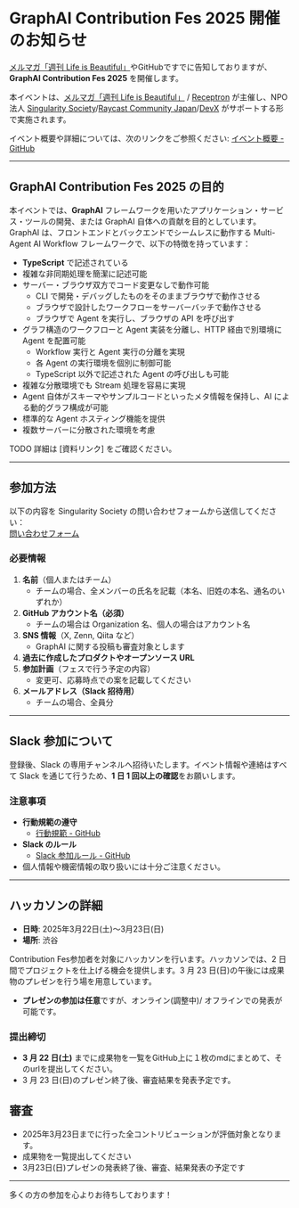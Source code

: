 # GraphAI Contribution Fes 2025 開催のお知らせ

[メルマガ「週刊 Life is Beautiful」](https://www.mag2.com/m/0001323030)やGitHubですでに告知しておりますが、**GraphAI Contribution Fes 2025** を開催します。

本イベントは、[メルマガ「週刊 Life is Beautiful」](https://www.mag2.com/m/0001323030) / [Receptron](https://github.com/receptron/) が主催し、NPO法人 [Singularity Society](https://singularitysociety.org/)/[Raycast Community Japan](https://raycast.connpass.com/)/[DevX](https://devx.jp/) がサポートする形で実施されます。

イベント概要や詳細については、次のリンクをご参照ください: [イベント概要 - GitHub](https://github.com/snakajima/life-is-beautiful)

---

## **GraphAI Contribution Fes 2025 の目的**

本イベントでは、**GraphAI** フレームワークを用いたアプリケーション・サービス・ツールの開発、または GraphAI 自体への貢献を目的としています。  
GraphAI は、フロントエンドとバックエンドでシームレスに動作する Multi-Agent AI Workflow フレームワークで、以下の特徴を持っています：

- **TypeScript** で記述されている  
- 複雑な非同期処理を簡潔に記述可能  
- サーバー・ブラウザ双方でコード変更なしで動作可能  
  - CLI で開発・デバッグしたものをそのままブラウザで動作させる  
  - ブラウザで設計したワークフローをサーバーバッチで動作させる
  - ブラウザで Agent を実行し、ブラウザの API を呼び出す  
- グラフ構造のワークフローと Agent 実装を分離し、HTTP 経由で別環境に Agent を配置可能
  - Workflow 実行と Agent 実行の分離を実現
  - 各 Agent の実行環境を個別に制御可能
  - TypeScript 以外で記述された Agent の呼び出しも可能  
- 複雑な分散環境でも Stream 処理を容易に実現  
- Agent 自体がスキーマやサンプルコードといったメタ情報を保持し、AI による動的グラフ構成が可能  
- 標準的な Agent ホスティング機能を提供  
- 複数サーバーに分散された環境を考慮  

TODO
詳細は [資料リンク] をご確認ください。

---

## **参加方法**

以下の内容を Singularity Society の問い合わせフォームから送信してください：  
[問い合わせフォーム](https://docs.google.com/forms/u/7/d/e/1FAIpQLSfk1cnTUwBvalTqm9un_p9Oyl9LckVgmKC40ifyhtAU3BcTuw/viewform)

### 必要情報
1. **名前**（個人またはチーム）  
   - チームの場合、全メンバーの氏名を記載（本名、旧姓の本名、通名のいずれか）  
2. **GitHub アカウント名（必須）**  
   - チームの場合は Organization 名、個人の場合はアカウント名  
3. **SNS 情報**（X, Zenn, Qiita など）  
   - GraphAI に関する投稿も審査対象とします  
4. **過去に作成したプロダクトやオープンソース URL**  
5. **参加計画**（フェスで行う予定の内容）  
   - 変更可、応募時点での案を記載してください  
6. **メールアドレス（Slack 招待用）**  
   - チームの場合、全員分
---

## **Slack 参加について**
登録後、Slack の専用チャンネルへ招待いたします。イベント情報や連絡はすべて Slack を通じて行うため、**1 日 1 回以上の確認**をお願いします。

### 注意事項
- **行動規範の遵守**
  - [行動規範 - GitHub](https://github.com/SingularitySociety/societys_statement/blob/main/code-of-conduct.md)  
- **Slack のルール**
  - [Slack 参加ルール - GitHub](https://github.com/SingularitySociety/societys_statement/blob/main/SlackRule.md)  
- 個人情報や機密情報の取り扱いには十分ご注意ください。

---

## **ハッカソンの詳細**

- **日時**: 2025年3月22日(土)～3月23日(日)  
- **場所**: 渋谷  

Contribution Fes参加者を対象にハッカソンを行います。ハッカソンでは、2 日間でプロジェクトを仕上げる機会を提供します。3 月 23 日(日)の午後には成果物のプレゼンを行う場を用意しています。  

- **プレゼンの参加は任意**ですが、オンライン(調整中)/ オフラインでの発表が可能です。  

### 提出締切
- **3 月 22 日(土)** までに成果物を一覧をGitHub上に１枚のmdにまとめて、そのurlを提出してください。  
- 3 月 23 日(日)のプレゼン終了後、審査結果を発表予定です。

## 審査
- 2025年3月23日までに行った全コントリビューションが評価対象となります。  
- 成果物を一覧提出してください
- 3月23日(日)プレゼンの発表終了後、審査、結果発表の予定です

---

多くの方の参加を心よりお待ちしております！

